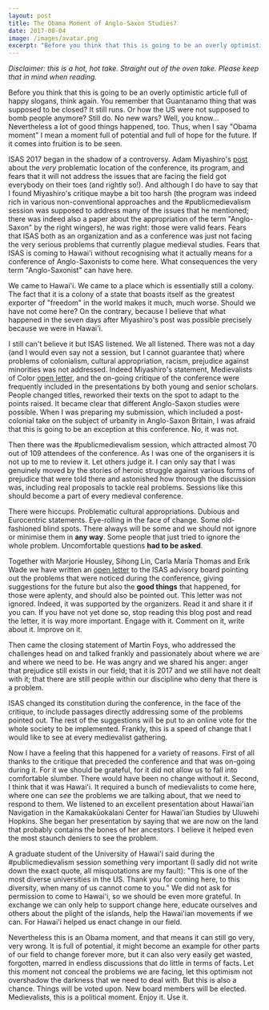 ```yaml
---
layout: post
title: The Obama Moment of Anglo-Saxon Studies?
date: 2017-08-04
image: /images/avatar.png
excerpt: "Before you think that this is going to be an overly optimistic article full of happy slogans, think again. You remember that Guantanamo thing that was supposed to be closed? It still runs. Or how the US were not supposed to bomb people anymore? Still do. No new wars? Well, you know... Nevertheless a lot of good things happened, too. Thus, when I say "Obama moment" I mean a moment full of potential and full of hope for the future. If it comes into fruition is to be seen."
---
```


*Disclaimer: this is a hot, hot take. Straight out of the oven take. Please keep that in mind when reading.*

Before you think that this is going to be an overly optimistic article full of happy slogans, think again. You remember that Guantanamo thing that was supposed to be closed? It still runs. Or how the US were not supposed to bomb people anymore? Still do. No new wars? Well, you know... Nevertheless a lot of good things happened, too. Thus, when I say "Obama moment" I mean a moment full of potential and full of hope for the future. If it comes into fruition is to be seen.

ISAS 2017 began in the shadow of a controversy. Adam Miyashiro's [post](http://www.inthemedievalmiddle.com/2017/07/decolonizing-anglo-saxon-studies.html) about the *very* problematic location of the conference, its program, and fears that it will not address the issues that are facing the field got everybody on their toes (and rightly so!). And although I do have to say that I found Miyashiro's critique maybe a bit too harsh (the program was indeed rich in various non-conventional approaches and the #publicmedievalism session was supposed to address many of the issues that he mentioned; there was indeed also a paper about the appropriation of the term "Anglo-Saxon" by the right wingers), he was right: those were valid fears. Fears that ISAS both as an organization and as a conference was just not facing the very serious problems that currently plague medieval studies. Fears that ISAS is coming to Hawai'i without recognising what it actually means for a conference of Anglo-Saxonists to come here. What consequences the very term "Anglo-Saxonist" can have here.

We came to Hawai'i. We came to a place which is essentially still a colony. The fact that it is a colony of a state that boasts itself as the greatest exporter of "freedom" in the world makes it much, much worse. Should we have not come here? On the contrary, because I believe that what happened in the seven days after Miyashiro's post was possible precisely because we were in Hawai'i.

I still can't believe it but ISAS listened. We all listened. There was not a day (and I would even say not a session, but I cannot guarantee that) where problems of colonialism, cultural appropriation, racism, prejudice against minorities was not addressed. Indeed Miyashiro's statement, Medievalists of Color [open letter](http://medievalistsofcolor.com/medievalists-of-color-/on-race-and-medieval-studies), and the on-going critique of the conference were frequently included in the presentations by both young and senior scholars. People changed titles, reworked their texts on the spot to adapt to the points raised. It became clear that different Anglo-Saxon studies were possible. When I was preparing my submission, which included a post-colonial take on the subject of urbanity in Anglo-Saxon Britain, I was afraid that this is going to be an exception at this conference. No, it was not.

Then there was the #publicmedievalism session, which attracted almost 70 out of 109 attendees of the conference. As I was one of the organisers it is not up to me to review it. Let others judge it. I can only say that I was genuinely moved by the stories of heroic struggle against various forms of prejudice that were told there and astonished how thorough the discussion was, including real proposals to tackle real problems. Sessions like this should become a part of every medieval conference.

There were hiccups. Problematic cultural appropriations. Dubious and Eurocentric statements. Eye-rolling in the face of change. Some old-fashioned blind spots. There always will be some and we should not ignore or minimise them in **any way**. Some people that just tried to ignore the whole problem. Uncomfortable questions **had to be asked**. 

Together with Marjorie Housley, Sihong Lin, Carla María Thomas and Erik Wade we have written an [open letter](https://tinyurl.com/OpenISAS) to the ISAS advisory board pointing out the problems that were noticed during the conference, giving suggestions for the future but also the **good things** that happened, for those were aplenty, and should also be pointed out. This letter was not ignored. Indeed, it was supported by the organizers. Read it and share it if you can. If you have not yet done so, stop reading this blog post and read the letter, it is way more important. Engage with it. Comment on it, write about it. Improve on it.

Then came the closing statement of Martin Foys, who addressed the challenges head on and talked frankly and passionately about where we are and where we need to be. He was angry and we shared his anger: anger that prejudice still exists in our field; that it is 2017 and we still have not dealt with it; that there are still people within our discipline who deny that there is a problem.

ISAS changed its constitution during the conference, in the face of the critique, to include passages directly addressing some of the problems pointed out. The rest of the suggestions will be put to an online vote for the whole society to be implemented. Frankly, this is a speed of change that I would like to see at every medievalist gathering.

Now I have a feeling that this happened for a variety of reasons. First of all thanks to the critique that preceded the conference and that was on-going during it. For it we should be grateful, for it did not allow us to fall into comfortable slumber. There would have been no change without it. Second, I think that it was Hawai'i. It required a bunch of medievalists to come here, where one can *see* the problems we are talking about, that we need to respond to them. We listened to an excellent presentation about Hawai'ian Navigation in the Kamakakūokalani Center for Hawai'ian Studies by Uluwehi Hopkins. She began her presentation by saying that we are now on the land that probably contains the bones of her ancestors. I believe it helped even the most staunch deniers to see the problem.

A graduate student of the University of Hawai'i said during the #publicmedievalism session something very important (I sadly did not write down the exact quote, all misquotations are my fault): "This is one of the most diverse universities in the US. Thank you for coming here, to this diversity, when many of us cannot come to you." We did not ask for permission to come to Hawai'i, so we should be even more grateful. In exchange we can only help to support change here, educate ourselves and others about the plight of the islands, help the Hawai'ian movements if we can. For Hawai'i helped us enact change in our field.

Nevertheless this is an Obama moment, and that means it can still go very, very wrong. It is full of potential, it might become an example for other parts of our field to change forever more, but it can also very easily get wasted, forgotten, marred in endless discussions that do little in terms of facts. Let this moment not conceal the problems we are facing, let this optimism not overshadow the darkness that we need to deal with. But this is also a chance. Things will be voted upon. New board members will be elected. Medievalists, this is a political moment. Enjoy it. Use it.
